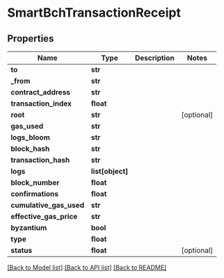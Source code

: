 # SmartBchTransactionReceipt

## Properties
Name | Type | Description | Notes
------------ | ------------- | ------------- | -------------
**to** | **str** |  | 
**_from** | **str** |  | 
**contract_address** | **str** |  | 
**transaction_index** | **float** |  | 
**root** | **str** |  | [optional] 
**gas_used** | **str** |  | 
**logs_bloom** | **str** |  | 
**block_hash** | **str** |  | 
**transaction_hash** | **str** |  | 
**logs** | **list[object]** |  | 
**block_number** | **float** |  | 
**confirmations** | **float** |  | 
**cumulative_gas_used** | **str** |  | 
**effective_gas_price** | **str** |  | 
**byzantium** | **bool** |  | 
**type** | **float** |  | 
**status** | **float** |  | [optional] 

[[Back to Model list]](../README.md#documentation-for-models) [[Back to API list]](../README.md#documentation-for-api-endpoints) [[Back to README]](../README.md)


